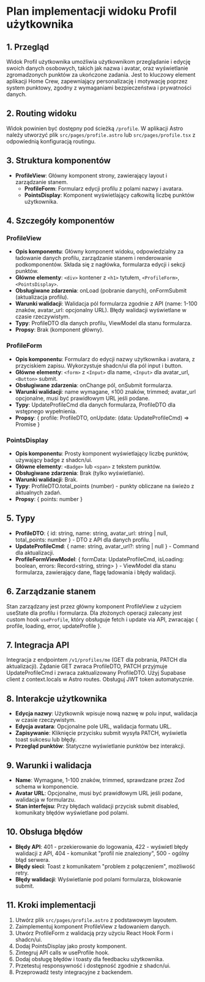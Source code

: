 # Plan implementacji widoku Profil użytkownika

## 1. Przegląd
Widok Profil użytkownika umożliwia użytkownikom przeglądanie i edycję swoich danych osobowych, takich jak nazwa i avatar, oraz wyświetlanie zgromadzonych punktów za ukończone zadania. Jest to kluczowy element aplikacji Home Crew, zapewniający personalizację i motywację poprzez system punktowy, zgodny z wymaganiami bezpieczeństwa i prywatności danych.

## 2. Routing widoku
Widok powinien być dostępny pod ścieżką `/profile`. W aplikacji Astro należy utworzyć plik `src/pages/profile.astro` lub `src/pages/profile.tsx` z odpowiednią konfiguracją routingu.

## 3. Struktura komponentów
- **ProfileView**: Główny komponent strony, zawierający layout i zarządzanie stanem.
  - **ProfileForm**: Formularz edycji profilu z polami nazwy i avatara.
  - **PointsDisplay**: Komponent wyświetlający całkowitą liczbę punktów użytkownika.

## 4. Szczegóły komponentów
### ProfileView
- **Opis komponentu**: Główny komponent widoku, odpowiedzialny za ładowanie danych profilu, zarządzanie stanem i renderowanie podkomponentów. Składa się z nagłówka, formularza edycji i sekcji punktów.
- **Główne elementy**: `<div>` kontener z `<h1>` tytułem, `<ProfileForm>`, `<PointsDisplay>`.
- **Obsługiwane zdarzenia**: onLoad (pobranie danych), onFormSubmit (aktualizacja profilu).
- **Warunki walidacji**: Walidacja pól formularza zgodnie z API (name: 1-100 znaków, avatar_url: opcjonalny URL). Błędy walidacji wyświetlane w czasie rzeczywistym.
- **Typy**: ProfileDTO dla danych profilu, ViewModel dla stanu formularza.
- **Propsy**: Brak (komponent główny).

### ProfileForm
- **Opis komponentu**: Formularz do edycji nazwy użytkownika i avatara, z przyciskiem zapisu. Wykorzystuje shadcn/ui dla pól input i button.
- **Główne elementy**: `<form>` z `<Input>` dla name, `<Input>` dla avatar_url, `<Button>` submit.
- **Obsługiwane zdarzenia**: onChange pól, onSubmit formularza.
- **Warunki walidacji**: name wymagane, ≤100 znaków, trimmed; avatar_url opcjonalne, musi być prawidłowym URL jeśli podane.
- **Typy**: UpdateProfileCmd dla danych formularza, ProfileDTO dla wstępnego wypełnienia.
- **Propsy**: { profile: ProfileDTO, onUpdate: (data: UpdateProfileCmd) => Promise<void> }

### PointsDisplay
- **Opis komponentu**: Prosty komponent wyświetlający liczbę punktów, używający badge z shadcn/ui.
- **Główne elementy**: `<Badge>` lub `<span>` z tekstem punktów.
- **Obsługiwane zdarzenia**: Brak (tylko wyświetlanie).
- **Warunki walidacji**: Brak.
- **Typy**: ProfileDTO.total_points (number) - punkty obliczane na świeżo z aktualnych zadań.
- **Propsy**: { points: number }

## 5. Typy
- **ProfileDTO**: { id: string, name: string, avatar_url: string | null, total_points: number } - DTO z API dla danych profilu.
- **UpdateProfileCmd**: { name: string, avatar_url?: string | null } - Command dla aktualizacji.
- **ProfileFormViewModel**: { formData: UpdateProfileCmd, isLoading: boolean, errors: Record<string, string> } - ViewModel dla stanu formularza, zawierający dane, flagę ładowania i błędy walidacji.

## 6. Zarządzanie stanem
Stan zarządzany jest przez główny komponent ProfileView z użyciem useState dla profilu i formularza. Dla złożonych operacji zalecany jest custom hook `useProfile`, który obsługuje fetch i update via API, zwracając { profile, loading, error, updateProfile }.

## 7. Integracja API
Integracja z endpointem `/v1/profiles/me` (GET dla pobrania, PATCH dla aktualizacji). Żądanie GET zwraca ProfileDTO, PATCH przyjmuje UpdateProfileCmd i zwraca zaktualizowany ProfileDTO. Użyj Supabase client z context.locals w Astro routes. Obsługuj JWT token automatycznie.

## 8. Interakcje użytkownika
- **Edycja nazwy**: Użytkownik wpisuje nową nazwę w polu input, walidacja w czasie rzeczywistym.
- **Edycja avatara**: Opcjonalne pole URL, walidacja formatu URL.
- **Zapisywanie**: Kliknięcie przycisku submit wysyła PATCH, wyświetla toast sukcesu lub błędy.
- **Przegląd punktów**: Statyczne wyświetlanie punktów bez interakcji.

## 9. Warunki i walidacja
- **Name**: Wymagane, 1-100 znaków, trimmed, sprawdzane przez Zod schema w komponencie.
- **Avatar URL**: Opcjonalne, musi być prawidłowym URL jeśli podane, walidacja w formularzu.
- **Stan interfejsu**: Przy błędach walidacji przycisk submit disabled, komunikaty błędów wyświetlane pod polami.

## 10. Obsługa błędów
- **Błędy API**: 401 - przekierowanie do logowania, 422 - wyświetl błędy walidacji z API, 404 - komunikat "profil nie znaleziony", 500 - ogólny błąd serwera.
- **Błędy sieci**: Toast z komunikatem "problem z połączeniem", możliwość retry.
- **Błędy walidacji**: Wyświetlanie pod polami formularza, blokowanie submit.

## 11. Kroki implementacji
1. Utwórz plik `src/pages/profile.astro` z podstawowym layoutem.
2. Zaimplementuj komponent ProfileView z ładowaniem danych.
3. Utwórz ProfileForm z walidacją przy użyciu React Hook Form i shadcn/ui.
4. Dodaj PointsDisplay jako prosty komponent.
5. Zintegruj API calls w useProfile hook.
6. Dodaj obsługę błędów i toasty dla feedbacku użytkownika.
7. Przetestuj responsywność i dostępność zgodnie z shadcn/ui.
8. Przeprowadź testy integracyjne z backendem.
